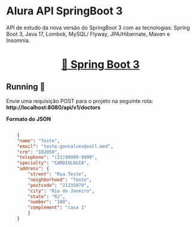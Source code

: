 <div>
    <h1 text-align : justify><strong>Alura API SpringBoot 3</strong></h1>
    <p text-align = justify>API de estudo da nova versão do SpringBoot 3 com as tecnologias: Spring Boot 3, Java 17, Lombok, MySQL/ Flyway, JPA/Hibernate, Maven e Insomnia.</p>
    <div style='text-align:center'>
        <h1 text-align : center>
            <a href="https://kafka.apache.org/">🔗 Spring Boot 3</a>
        </h1>
    </div>

<h2 text-align : justify> 
	Running 🚀
</h2>
<p text-align = justify>Envie uma requisição POST para o projeto na seguinte rota: <strong> http://localhost:8080/api/v1/doctors </strong></p>

<p><strong>Formato do JSON</strong></p>
	
```json

	{
	"name": "Teste",
	"email": "teste.goncalves@voll.med",
	"crm": "102050",
	"telephone": "(21)99999-9999",
	"specialty": "CARDIOLOGIA",
	"address": {
	    "street": "Rua Teste",
	    "neighborhood": "Teste",
	    "postcode": "21235070",
	    "city": "Rio de Janeiro",
	    "state": "RJ",
	    "number": "100",
	    "complement": "casa 1"
	    }
	}
```

</div>

